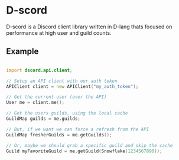 # D-scord
D-scord is a Discord client library written in D-lang thats focused on performance at high user and guild counts.

## Example
```d

import dscord.api.client;

// Setup an API client with our auth token
APIClient client = new APIClient("my_auth_token");

// Get the current user (over the API)
User me = client.me();

// Get the users guilds, using the local cache
GuildMap guilds = me.guilds;

// But, if we want we can force a refresh from the API
GuildMap fresherGuilds = me.getGuilds();

// Or, maybe we should grab a specific guild and skip the cache
Guild myFavoriteGuild = me.getGuild(Snowflake(1234567890));
```
